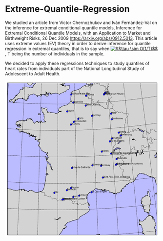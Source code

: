 # Extreme-Quantile-Regression

We studied an article from Victor Chernozhukov and Iván Fernández-Val on the inference for extremal conditional quantile models, Inference for Extremal Conditional Quantile Models, with an Application to Market and Birthweight Risks, 26 Dec 2009 https://arxiv.org/abs/0912.5013. This article uses extreme values (EV) theory in order to derive inference for quantile regression in extremal quantiles, that is to say when <a href="http://www.codecogs.com/eqnedit.php?latex=$$\tau&space;\sim&space;O(1/T)$$" target="_blank"><img src="http://latex.codecogs.com/gif.latex?$$\tau&space;\sim&space;O(1/T)$$" title="$$\tau \sim O(1/T)$$" /></a>, T being the number of individuals in the sample.

We decided to apply these regressions techniques to study quantiles of heart rates from individuals part of the National Longitudinal Study of Adolescent to Adult Health.


![alt text](https://github.com/JM-data/TSP-with-Monte-Carlo-Simulations/blob/master/Tour%20de%20France_b4.png?raw=true)
